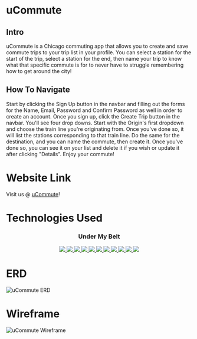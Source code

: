 # uCommute
## Intro

uCommute is a Chicago commuting app that allows you to create and save commute trips to your trip list in your profile. You can select a station for the start of the trip, select a station for the end, then name your trip to know what that specific commute is for to never have to struggle remembering how to get around the city!

## How To Navigate
Start by clicking the Sign Up button in the navbar and filling out the forms for the Name, Email, Password and Confirm Password as well in order to create an account. Once you sign up, click the Create Trip button in the navbar. You'll see four drop downs. Start with the Origin's first dropdown and choose the train line you're originating from. Once you've done so, it will list the stations corresponding to that train line. Do the same for the destination, and you can name the commute, then create it. Once you've done so, you can see it on your list and delete it if you wish or update it after clicking "Details". Enjoy your commute!

# Website Link
Visit us @ <a href="https://ucommute-chi.herokuapp.com/" target="_blank" >uCommute</a>!

# Technologies Used
<div align="center">
    <h3>Under My Belt</h3>
    <a href="#"><img src="https://img.shields.io/badge/-CSS3-1572B6?style=flat-square&logo=css3" />  </a>
    <a href="#"><img src="https://img.shields.io/badge/-JavaScript-F7DF1E?style=flat-square&logo=javascript&logoColor=black" />  </a>
    <a href="#"><img src="https://img.shields.io/badge/-React-61DAFB?style=flat-square&logo=React&logoColor=black" />  </a>
    <a href="#"><img src="https://img.shields.io/badge/-React_Router-CA4245?style=flat-square&for-the-badge&logo=react-router&logoColor=white" />  </a>
    <a href="#"><img src="https://img.shields.io/badge/-NodeJS-339933?style=flat-square&logo=Node.js&logoColor=white" />  </a>
    <a href="#"><img src="https://img.shields.io/badge/-Express.js-404D59?style=flat-square&for-the-badge" />  </a>
    <a href="#"><img src="https://img.shields.io/badge/-MongoDB-white?style=flat-square&logo=mongodb" />  </a>
    <a href="#"><img src="https://img.shields.io/badge/SASS-hotpink.svg?style=flat-square&&logo=SASS&logoColor=white" />  </a>
    <a href="#"><img src="https://img.shields.io/badge/-Postman-FF6C37?style=flat-square&logo=Postman&logoColor=white" />  </a>
    <a href="#"><img src="https://img.shields.io/badge/-Heroku-430098?style=flat-square&logo=heroku" />  </a>
    <a href="#"><img src="https://img.shields.io/badge/-Trello-0079BF?style=flat-square&logo=Trello&logoColor=white" />  </a>
</div>

# ERD

![uCommute ERD](https://user-images.githubusercontent.com/48702365/165430494-a806e157-0344-48ed-99af-78cf6044e255.png)


# Wireframe

![uCommute Wireframe](https://user-images.githubusercontent.com/48702365/165430536-fcdd9bff-59a4-4d2d-a7db-9221c51e6f36.png)
